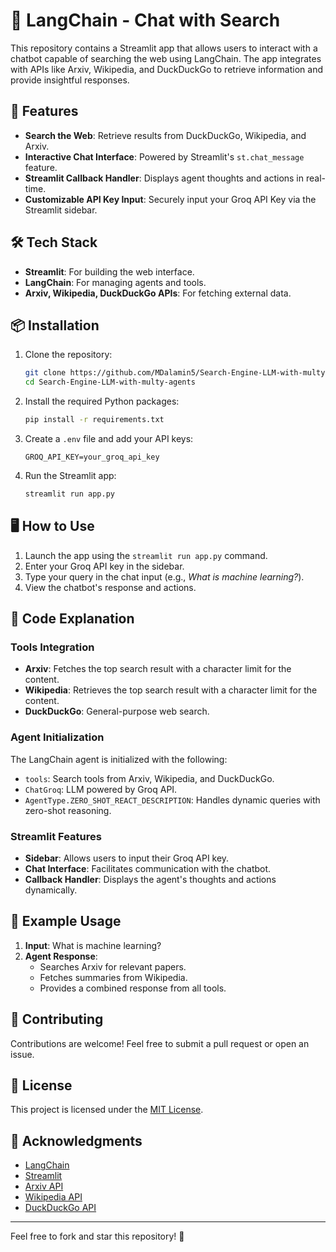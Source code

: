 
# 🔎 LangChain - Chat with Search

This repository contains a Streamlit app that allows users to interact with a chatbot capable of searching the web using LangChain. The app integrates with APIs like Arxiv, Wikipedia, and DuckDuckGo to retrieve information and provide insightful responses.

## 🚀 Features

- **Search the Web**: Retrieve results from DuckDuckGo, Wikipedia, and Arxiv.
- **Interactive Chat Interface**: Powered by Streamlit's `st.chat_message` feature.
- **Streamlit Callback Handler**: Displays agent thoughts and actions in real-time.
- **Customizable API Key Input**: Securely input your Groq API Key via the Streamlit sidebar.

## 🛠️ Tech Stack

- **Streamlit**: For building the web interface.
- **LangChain**: For managing agents and tools.
- **Arxiv, Wikipedia, DuckDuckGo APIs**: For fetching external data.

## 📦 Installation

1. Clone the repository:
   ```bash
   git clone https://github.com/MDalamin5/Search-Engine-LLM-with-multy-agents.git
   cd Search-Engine-LLM-with-multy-agents
   ```

2. Install the required Python packages:
   ```bash
   pip install -r requirements.txt
   ```

3. Create a `.env` file and add your API keys:
   ```
   GROQ_API_KEY=your_groq_api_key
   ```

4. Run the Streamlit app:
   ```bash
   streamlit run app.py
   ```

## 🖥️ How to Use

1. Launch the app using the `streamlit run app.py` command.
2. Enter your Groq API key in the sidebar.
3. Type your query in the chat input (e.g., *What is machine learning?*).
4. View the chatbot's response and actions.

## 📄 Code Explanation

### Tools Integration

- **Arxiv**: Fetches the top search result with a character limit for the content.
- **Wikipedia**: Retrieves the top search result with a character limit for the content.
- **DuckDuckGo**: General-purpose web search.

### Agent Initialization

The LangChain agent is initialized with the following:
- `tools`: Search tools from Arxiv, Wikipedia, and DuckDuckGo.
- `ChatGroq`: LLM powered by Groq API.
- `AgentType.ZERO_SHOT_REACT_DESCRIPTION`: Handles dynamic queries with zero-shot reasoning.

### Streamlit Features

- **Sidebar**: Allows users to input their Groq API key.
- **Chat Interface**: Facilitates communication with the chatbot.
- **Callback Handler**: Displays the agent's thoughts and actions dynamically.

## 🌟 Example Usage

1. **Input**: What is machine learning?
2. **Agent Response**:
   - Searches Arxiv for relevant papers.
   - Fetches summaries from Wikipedia.
   - Provides a combined response from all tools.

## 🤝 Contributing

Contributions are welcome! Feel free to submit a pull request or open an issue.

## 📜 License

This project is licensed under the [MIT License](LICENSE).

## 🙌 Acknowledgments

- [LangChain](https://langchain.com)
- [Streamlit](https://streamlit.io)
- [Arxiv API](https://arxiv.org)
- [Wikipedia API](https://www.mediawiki.org/wiki/API:Main_page)
- [DuckDuckGo API](https://duckduckgo.com)

---

Feel free to fork and star this repository! 🌟
